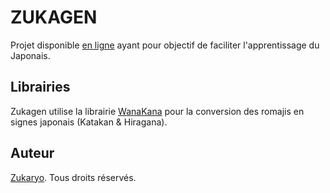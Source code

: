 # ZUKAGEN

Projet disponible [en ligne](https://zukaryo7.github.io/kana-gen) ayant pour objectif de faciliter l'apprentissage du Japonais.

## Librairies

Zukagen utilise la librairie [WanaKana](https://github.com/WaniKani/WanaKana) pour la conversion des romajis en signes japonais (Katakan & Hiragana).

## Auteur

[Zukaryo](https://github.com/Zukaryo7).
Tous droits réservés.
